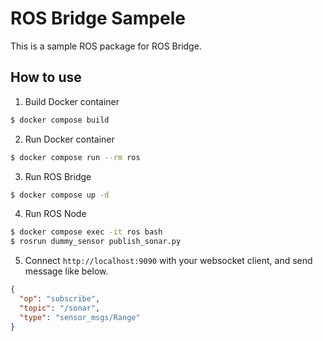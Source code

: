 # ROS Bridge Sampele
This is a sample ROS package for ROS Bridge.

## How to use
1. Build Docker container
```bash
$ docker compose build
```

2. Run Docker container
```bash
$ docker compose run --rm ros
```

3. Run ROS Bridge
```bash
$ docker compose up -d
```

4. Run ROS Node
```bash
$ docker compose exec -it ros bash
$ rosrun dummy_sensor publish_sonar.py
```

5. Connect `http://localhost:9090` with your websocket client, and send message like below.
```json
{
  "op": "subscribe",
  "topic": "/sonar",
  "type": "sensor_msgs/Range"
}
```
